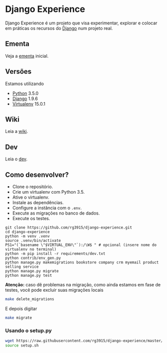 # Django Experience

Django Experience é um projeto que visa experimentar, explorar e colocar em práticas os recursos do [Django][0] num projeto real.

## Ementa

Veja a [ementa][1] inicial.

## Versões

Estamos utilizando

* [Python][2] 3.5.0
* [Django][0] 1.9.6
* [Virtualenv][3] 15.0.1

## Wiki

Leia a [wiki][4].

## Dev

Leia o [dev][5].

## Como desenvolver?

* Clone o repositório.
* Crie um virtualenv com Python 3.5.
* Ative o virtualenv.
* Instale as dependências.
* Configure a instância com o `.env`.
* Execute as migrações no banco de dados.
* Execute os testes.

```console
git clone https://github.com/rg3915/django-experience.git
cd django-experience
python -m venv .venv
source .venv/bin/activate
PS1="(`basename \"$VIRTUAL_ENV\"`):/\W$ " # opcional (insere nome do virtualenv no terminal)
python -m pip install -r requirements/dev.txt
python contrib/env_gen.py
python manage.py makemigrations bookstore company crm myemail product selling service
python manage.py migrate
python manage.py test
```

**Atenção:** caso dê problemas na migração, como ainda estamos em fase de testes, você pode excluir suas migrações locais

```bash
make delete_migrations
```

E depois digitar

```bash
make migrate
```

### Usando o setup.py

```bash
wget https://raw.githubusercontent.com/rg3915/django-experience/master/setup.sh
source setup.sh
```


[0]: https://www.djangoproject.com/
[1]: https://github.com/rg3915/django-experience/blob/master/ementa.md
[2]: https://www.python.org/
[3]: https://virtualenv.readthedocs.org
[4]: https://github.com/rg3915/django-experience/wiki
[5]: dev